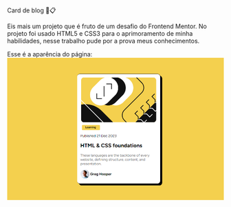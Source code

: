 Card de blog 🎈📋

Eis mais um projeto que é fruto de um desafio do Frontend Mentor.
No projeto foi usado HTML5 e CSS3 para o aprimoramento de minha habilidades, nesse trabalho 
pude por a prova meus conhecimentos.

Esse é a aparência do página:
<img src="./src/Screenshot_186.png" alt="imagem-do-projeto">

